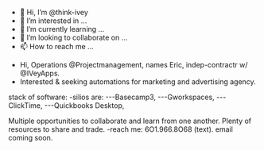 - 👋 Hi, I’m @think-ivey
- 👀 I’m interested in ...
- 🌱 I’m currently learning ...
- 💞️ I’m looking to collaborate on ...
- 📫 How to reach me ...

<!---
think-ivey/think-ivey is a ✨ special ✨ repository because its `README.md` (this file) appears on your GitHub profile.
You can click the Preview link to take a look at your changes.
--->
- Hi, Operations @Projectmanagement, names Eric, indep-contractr w/ @IVeyApps.
- Interested & seeking automations for marketing and advertising agency. 

stack of software:
-silios are:
---Basecamp3, 
---Gworkspaces, 
---ClickTime, 
---Quickbooks Desktop, 

Multiple opportunities to collaborate and learn from one another. Plenty of resources  to share and trade. 
-reach me: 6O1.966.8O68 (text). email coming soon. 
